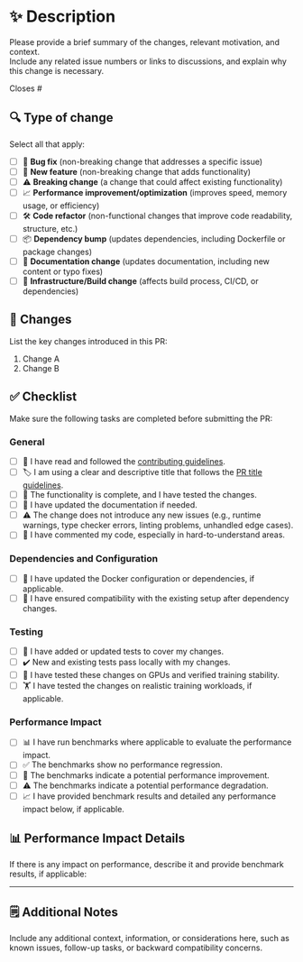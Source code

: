 # ✨ Description

Please provide a brief summary of the changes, relevant motivation, and context.  
Include any related issue numbers or links to discussions, and explain why this change is necessary.

Closes # <!-- Insert issue number here, if applicable -->

## 🔍 Type of change

Select all that apply:

-   [ ] 🐛 **Bug fix** (non-breaking change that addresses a specific issue)
-   [ ] 🚀 **New feature** (non-breaking change that adds functionality)
-   [ ] ⚠️ **Breaking change** (a change that could affect existing functionality)
-   [ ] 📈 **Performance improvement/optimization** (improves speed, memory usage, or efficiency)
-   [ ] 🛠️ **Code refactor** (non-functional changes that improve code readability, structure, etc.)
-   [ ] 📦 **Dependency bump** (updates dependencies, including Dockerfile or package changes)
-   [ ] 📝 **Documentation change** (updates documentation, including new content or typo fixes)
-   [ ] 🔧 **Infrastructure/Build change** (affects build process, CI/CD, or dependencies)

## 📝 Changes

List the key changes introduced in this PR:

1.   Change A
2.   Change B

## ✅ Checklist

Make sure the following tasks are completed before submitting the PR:

### General

-   [ ] 📜 I have read and followed the [contributing guidelines](https://github.com/ServiceNow/Fast-LLM/blob/main/CONTRIBUTING.md).
-   [ ] 🏷️ I am using a clear and descriptive title that follows the [PR title guidelines](https://servicenow.github.io/Fast-LLM/developers/pr-title-guidelines).
-   [ ] 🎉 The functionality is complete, and I have tested the changes.
-   [ ] 📝 I have updated the documentation if needed.
-   [ ] ⚠️ The change does not introduce any new issues (e.g., runtime warnings, type checker errors, linting problems, unhandled edge cases).
-   [ ] 🧩 I have commented my code, especially in hard-to-understand areas.

### Dependencies and Configuration

-   [ ] 🐋 I have updated the Docker configuration or dependencies, if applicable.
-   [ ] 🔄 I have ensured compatibility with the existing setup after dependency changes.

### Testing

-   [ ] 🧪 I have added or updated tests to cover my changes.
-   [ ] ✔️ New and existing tests pass locally with my changes.
-   [ ] 🚦 I have tested these changes on GPUs and verified training stability.
-   [ ] 🏋️ I have tested the changes on realistic training workloads, if applicable.

### Performance Impact

-   [ ] 📊 I have run benchmarks where applicable to evaluate the performance impact.
-   [ ] ✅ The benchmarks show no performance regression.
-   [ ] 🚀 The benchmarks indicate a potential performance improvement.
-   [ ] ⚠️ The benchmarks indicate a potential performance degradation.
-   [ ] 📈 I have provided benchmark results and detailed any performance impact below, if applicable.

## 📊 Performance Impact Details

If there is any impact on performance, describe it and provide benchmark results, if applicable:

---

## 🗒️ Additional Notes

Include any additional context, information, or considerations here, such as known issues, follow-up tasks, or backward compatibility concerns.
